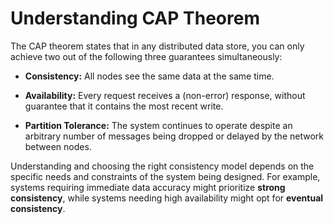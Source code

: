 # Understanding CAP Theorem

The CAP theorem states that in any distributed data store, you can only achieve two out of the following three guarantees simultaneously:

- **Consistency:** All nodes see the same data at the same time.

- **Availability:** Every request receives a (non-error) response, without guarantee that it contains the most recent write.

- **Partition Tolerance:** The system continues to operate despite an arbitrary number of messages being dropped or delayed by the network between nodes.

Understanding and choosing the right consistency model depends on the specific needs and constraints of the system being designed. For example, systems requiring immediate data accuracy might prioritize **strong consistency**, while systems needing high availability might opt for **eventual consistency**.
